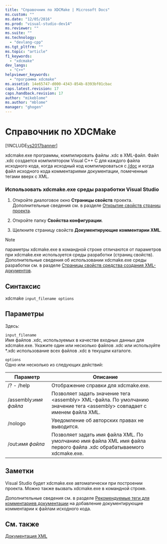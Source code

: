 ```yaml
---
title: "Справочник по XDCMake | Microsoft Docs"
ms.custom: ""
ms.date: "12/05/2016"
ms.prod: "visual-studio-dev14"
ms.reviewer: ""
ms.suite: ""
ms.technology: 
  - "devlang-cpp"
ms.tgt_pltfrm: ""
ms.topic: "article"
f1_keywords: 
  - "xdcmake"
dev_langs: 
  - "C++"
helpviewer_keywords: 
  - "программа xdcmake"
ms.assetid: 14e65747-d000-4343-854b-8393bf01cbac
caps.latest.revision: 17
caps.handback.revision: 17
author: "mikeblome"
ms.author: "mblome"
manager: "ghogen"
---
```

# Справочник по XDCMake
[!INCLUDE[vs2017banner](../assembler/inline/includes/vs2017banner.md)]

xdcmake.exe программы, компилировать файлы .xdc в XML\-файл.  Файл .xdc создается компилятором Visual C\+\+ C для каждого файла исходного кода, когда исходный код компилироваться с [\/doc](../build/reference/doc-process-documentation-comments-c-cpp.md) и когда файл исходного кода комментариями документации, помеченные тегами вверх с XML.  
  
### Использовать xdcmake.exe среды разработки Visual Studio  
  
1.  Откройте диалоговое окно **Страницы свойств** проекта.  Дополнительные сведения см. в разделе [Открытие свойств страниц проекта](../misc/how-to-open-project-property-pages.md).  
  
2.  Откройте папку **Свойства конфигурации**.  
  
3.  Щелкните страницу свойств **Документирующие комментарии XML**.  
  
> [!NOTE]
>  параметры xdcmake.exe в командной строке отличаются от параметров при xdcmake.exe используется среды разработки \(страниц свойств\).  Дополнительные сведения об использовании xdcmake.exe среды разработки см. в разделе [Страницы свойств средства создания XML\-документов](../Topic/XML%20Document%20Generator%20Tool%20Property%20Pages.md).  
  
## Синтаксис  
 xdcmake `input_filename options`  
  
## Параметры  
 Здесь:  
  
 `input_filename`  
 Имя файлов .xdc, используемых в качестве входных данных для xdcmake.exe.  Укажите один или несколько файлов .xdc или используйте \*.xdc использование всех файлов .xdc в текущем каталоге.  
  
 `options`  
 Одно или несколько из следующих действий:  
  
|Параметр|Описание|  
|--------------|--------------|  
|\/? \- \/help|Отображение справки для xdcmake.exe.|  
|\/assembly:*имя файла*|Позволяет задать значение тега \<assembly\> XML\-файла.  По умолчанию значение тега \<assembly\> совпадает с именем файла XML.|  
|\/nologo|Уведомление об авторских правах не выводится.|  
|\/out:*имя файла*|Позволяет задать имя файла XML.  По умолчанию имя файла XML имя файла первого файла .xdc обрабатываемого xdcmake.exe.|  
  
## Заметки  
 Visual Studio будет xdcmake.exe автоматически при построении проекта.  Можно также вызвать xdcmake.exe в командной строке.  
  
 Дополнительные сведения см. в разделе [Рекомендуемые теги для комментариев документации](../Topic/Recommended%20Tags%20for%20Documentation%20Comments%20\(Visual%20C++\).md) на добавление документирующие комментарии к файлам исходного кода.  
  
## См. также  
 [Документация XML](../ide/xml-documentation-visual-cpp.md)